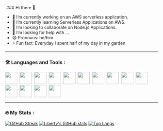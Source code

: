 <img src="https://komarev.com/ghpvc/?username=liberty-mugwara&style=flat-square&color=blue" alt=""/>
### Hi there 👋

<!--
**liberty-mugwara/liberty-mugwara** is a ✨ _special_ ✨ repository because its `README.md` (this file) appears on your GitHub profile.

Here are some ideas to get you started:
- 💬 Ask me about ...
- 📫 How to reach me: ...
-->

- 🔭 I’m currently working on an AWS serverless application.
- 🌱 I’m currently learning Serverless Applications on AWS.
- 👯 I’m looking to collaborate on Node.js Applications.
- 🤔 I’m looking for help with ...
- 😄 Pronouns: he/him
- ⚡ Fun fact: Everyday I spent half of my day in my garden.

--- 

### :hammer_and_wrench: Languages and Tools :
<div>
  <img src="https://cdn.jsdelivr.net/gh/devicons/devicon/icons/nodejs/nodejs-original.svg"  width="40" height="40" />&nbsp;
  <img src="https://cdn.jsdelivr.net/gh/devicons/devicon/icons/javascript/javascript-original.svg" width="40" height="40" />&nbsp;
  <img src="https://cdn.jsdelivr.net/gh/devicons/devicon/icons/typescript/typescript-original.svg" width="40" height="40" />&nbsp;
  <img src="https://cdn.jsdelivr.net/gh/devicons/devicon/icons/amazonwebservices/amazonwebservices-original-wordmark.svg" width="40" height="40" />&nbsp;
  <img src="https://img.icons8.com/fluency/48/null/powershell.png" width="40" height="40" />&nbsp;
  <img src="https://cdn.jsdelivr.net/gh/devicons/devicon/icons/bash/bash-original.svg" width="40" height="40" />&nbsp;
  <img src="https://cdn.jsdelivr.net/gh/devicons/devicon/icons/python/python-original.svg" width="40" height="40" />&nbsp;
  <img src="https://cdn.jsdelivr.net/gh/devicons/devicon/icons/git/git-original-wordmark.svg" width="40" height="40" />&nbsp;
  <img src="https://cdn.jsdelivr.net/gh/devicons/devicon/icons/github/github-original-wordmark.svg" width="40" height="40" />&nbsp;
  <img src="https://cdn.jsdelivr.net/gh/devicons/devicon/icons/css3/css3-original-wordmark.svg" width="40" height="40" />&nbsp;
  <img src="https://cdn.jsdelivr.net/gh/devicons/devicon/icons/html5/html5-original-wordmark.svg" width="40" height="40" />&nbsp;
  <img src="https://cdn.jsdelivr.net/gh/devicons/devicon/icons/react/react-original-wordmark.svg" width="40" height="40" />&nbsp;
  <img src="https://cdn.jsdelivr.net/gh/devicons/devicon/icons/npm/npm-original-wordmark.svg"  width="40" height="40" />&nbsp;
  <img src="https://cdn.jsdelivr.net/gh/devicons/devicon/icons/pandas/pandas-original-wordmark.svg" width="40" height="40" />&nbsp;
</div>

---

### :fire: My Stats :
[![GitHub Streak](http://github-readme-streak-stats.herokuapp.com?user=liberty-mugwara&theme=dark&background=000000)](https://git.io/streak-stats)
[![Liberty's GitHub stats](https://github-readme-stats.vercel.app/api?username=liberty-mugwara&count_private=true&show_icons=true)](https://github.com/anuraghazra/github-readme-stats)
[![Top Langs](https://github-readme-stats.vercel.app/api/top-langs/?username=liberty-mugwara)](https://github.com/anuraghazra/github-readme-stats)
